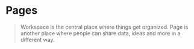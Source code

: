 Pages
===============

> Workspace is the central place where things get organized. Page is another place where people can share data, ideas and more in a different way.